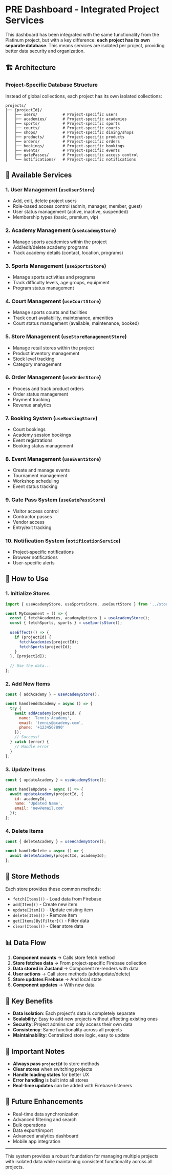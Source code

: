 # PRE Dashboard - Integrated Project Services

This dashboard has been integrated with the same functionality from the Platinum project, but with a key difference: **each project has its own separate database**. This means services are isolated per project, providing better data security and organization.

## 🏗️ Architecture

### Project-Specific Database Structure
Instead of global collections, each project has its own isolated collections:

```
projects/
├── {projectId}/
│   ├── users/           # Project-specific users
│   ├── academies/       # Project-specific academies
│   ├── sports/          # Project-specific sports
│   ├── courts/          # Project-specific courts
│   ├── shops/           # Project-specific dining/shops
│   ├── products/        # Project-specific products
│   ├── orders/          # Project-specific orders
│   ├── bookings/        # Project-specific bookings
│   ├── events/          # Project-specific events
│   ├── gatePasses/      # Project-specific access control
│   └── notifications/   # Project-specific notifications
```

## 🚀 Available Services

### 1. **User Management** (`useUserStore`)
- Add, edit, delete project users
- Role-based access control (admin, manager, member, guest)
- User status management (active, inactive, suspended)
- Membership types (basic, premium, vip)

### 2. **Academy Management** (`useAcademyStore`)
- Manage sports academies within the project
- Add/edit/delete academy programs
- Track academy details (contact, location, programs)

### 3. **Sports Management** (`useSportsStore`)
- Manage sports activities and programs
- Track difficulty levels, age groups, equipment
- Program status management

### 4. **Court Management** (`useCourtStore`)
- Manage sports courts and facilities
- Track court availability, maintenance, amenities
- Court status management (available, maintenance, booked)

### 5. **Store Management** (`useStoreManagementStore`)
- Manage retail stores within the project
- Product inventory management
- Stock level tracking
- Category management

### 6. **Order Management** (`useOrderStore`)
- Process and track product orders
- Order status management
- Payment tracking
- Revenue analytics

### 7. **Booking System** (`useBookingStore`)
- Court bookings
- Academy session bookings
- Event registrations
- Booking status management

### 8. **Event Management** (`useEventStore`)
- Create and manage events
- Tournament management
- Workshop scheduling
- Event status tracking

### 9. **Gate Pass System** (`useGatePassStore`)
- Visitor access control
- Contractor passes
- Vendor access
- Entry/exit tracking

### 10. **Notification System** (`notificationService`)
- Project-specific notifications
- Browser notifications
- User-specific alerts

## 📱 How to Use

### 1. **Initialize Stores**
```javascript
import { useAcademyStore, useSportsStore, useCourtStore } from '../stores';

const MyComponent = () => {
  const { fetchAcademies, academyOptions } = useAcademyStore();
  const { fetchSports, sports } = useSportsStore();
  
  useEffect(() => {
    if (projectId) {
      fetchAcademies(projectId);
      fetchSports(projectId);
    }
  }, [projectId]);
  
  // Use the data...
};
```

### 2. **Add New Items**
```javascript
const { addAcademy } = useAcademyStore();

const handleAddAcademy = async () => {
  try {
    await addAcademy(projectId, {
      name: 'Tennis Academy',
      email: 'tennis@academy.com',
      phone: '+1234567890'
    });
    // Success!
  } catch (error) {
    // Handle error
  }
};
```

### 3. **Update Items**
```javascript
const { updateAcademy } = useAcademyStore();

const handleUpdate = async () => {
  await updateAcademy(projectId, {
    id: academyId,
    name: 'Updated Name',
    email: 'new@email.com'
  });
};
```

### 4. **Delete Items**
```javascript
const { deleteAcademy } = useAcademyStore();

const handleDelete = async () => {
  await deleteAcademy(projectId, academyId);
};
```

## 🔧 Store Methods

Each store provides these common methods:

- `fetch[Items]()` - Load data from Firebase
- `add[Item]()` - Create new item
- `update[Item]()` - Update existing item
- `delete[Item]()` - Remove item
- `get[Items]By[Filter]()` - Filter data
- `clear[Items]()` - Clear store data

## 📊 Data Flow

1. **Component mounts** → Calls store fetch method
2. **Store fetches data** → From project-specific Firebase collection
3. **Data stored in Zustand** → Component re-renders with data
4. **User actions** → Call store methods (add/update/delete)
5. **Store updates Firebase** → And local state
6. **Component updates** → With new data

## 🎯 Key Benefits

- **Data Isolation**: Each project's data is completely separate
- **Scalability**: Easy to add new projects without affecting existing ones
- **Security**: Project admins can only access their own data
- **Consistency**: Same functionality across all projects
- **Maintainability**: Centralized store logic, easy to update

## 🚨 Important Notes

- **Always pass `projectId`** to store methods
- **Clear stores** when switching projects
- **Handle loading states** for better UX
- **Error handling** is built into all stores
- **Real-time updates** can be added with Firebase listeners

## 🔮 Future Enhancements

- Real-time data synchronization
- Advanced filtering and search
- Bulk operations
- Data export/import
- Advanced analytics dashboard
- Mobile app integration

---

This system provides a robust foundation for managing multiple projects with isolated data while maintaining consistent functionality across all projects.
